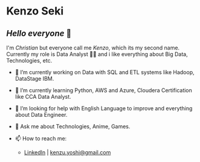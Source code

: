 # Kenzo Seki
## _*Hello everyone*_ 👋

I'm *Christian* but everyone call me *Kenzo*, which its my second name.
Currently my role is Data Analyst 👨‍💻 and i like everything about Big Data, Technologies, etc.

* 🔭 I’m currently working on Data with SQL and ETL systems like Hadoop, DataStage IBM.
- 🌱 I’m currently learning Python, AWS and Azure, Cloudera Certification like CCA Data Analyst.
- 🤔 I’m looking for help with English Language to improve and everything about Data Engineer.
- 💬 Ask me about Technologies, Anime, Games.


- 📫 How to reach me: 
  - [LinkedIn](https://www.linkedin.com/in/kenzoseki/) | kenzu.yoshi@gmail.com

<!--
**kenzoseki/kenzoseki** is a ✨ _special_ ✨ repository because its `README.md` (this file) appears on your GitHub profile.

Here are some ideas to get you started:

- 🔭 I’m currently working on ...
- 🌱 I’m currently learning ...
- 👯 I’m looking to collaborate on ...
- 🤔 I’m looking for help with ...
- 💬 Ask me about ...
- 📫 How to reach me: ...
- 😄 Pronouns: ...
- ⚡ Fun fact: ...
-->
